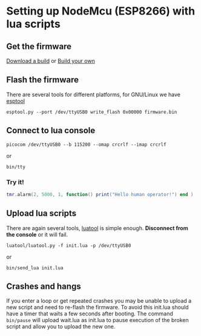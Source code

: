 # Setting up NodeMcu (ESP8266) with lua scripts

## Get the firmware

[Download a build](https://nodemcu-build.com/) or [Build your own](http://www.esp8266.com/wiki/doku.php?id=toolchain#how_to_setup_a_vm_to_host_your_toolchain)

## Flash the firmware

There are several tools for different platforms, for GNU/Linux we have [esptool](https://github.com/espressif/esptool/)

    esptool.py --port /dev/ttyUSB0 write_flash 0x00000 firmware.bin

## Connect to lua console

    picocom /dev/ttyUSB0 --b 115200 --omap crcrlf --imap crcrlf

or

    bin/tty

### Try it!

```lua
tmr.alarm(2, 5000, 1, function() print("Hello human operator!") end )
```

## Upload lua scripts

There are again several tools, [luatool](https://github.com/4refr0nt/luatool)
is simple enough. **Disconnect from the console** or it will fail.

    luatool/luatool.py -f init.lua -p /dev/ttyUSB0

or

    bin/send_lua init.lua

## Crashes and hangs

If you enter a loop or get repeated crashes you may be unable to upload a new
script and need to re-flash the firmware. To avoid this init.lua should have a
timer that waits a few seconds after booting. The command `bin/pause` will 
upload wait.lua as init.lua to pause execution of the broken script and allow
you to upload the new one.
